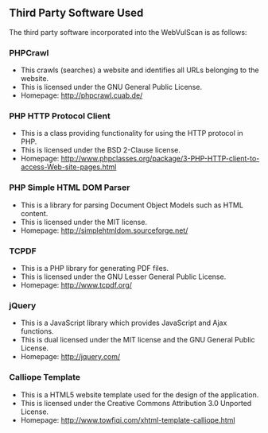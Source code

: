 ## Third Party Software Used ##

The third party software incorporated into the WebVulScan is as follows:

### PHPCrawl ###
  * This crawls (searches) a website and identifies all URLs belonging to the website.
  * This is licensed under the GNU General Public License.
  * Homepage: http://phpcrawl.cuab.de/

### PHP HTTP Protocol Client ###
  * This is a class providing functionality for using the HTTP protocol in PHP.
  * This is licensed under the BSD 2-Clause license.
  * Homepage: http://www.phpclasses.org/package/3-PHP-HTTP-client-to-access-Web-site-pages.html

### PHP Simple HTML DOM Parser ###
  * This is a library for parsing Document Object Models such as HTML content.
  * This is licensed under the MIT license.
  * Homepage: http://simplehtmldom.sourceforge.net/

### TCPDF ###
  * This is a PHP library for generating PDF files.
  * This is licensed under the GNU Lesser General Public License.
  * Homepage: http://www.tcpdf.org/

### jQuery ###
  * This is a JavaScript library which provides JavaScript and Ajax functions.
  * This is dual licensed under the MIT license and the GNU General Public License.
  * Homepage: http://jquery.com/

### Calliope Template ###
  * This is a HTML5 website template used for the design of the application.
  * This is licensed under the Creative Commons Attribution 3.0 Unported License.
  * Homepage: http://www.towfiqi.com/xhtml-template-calliope.html